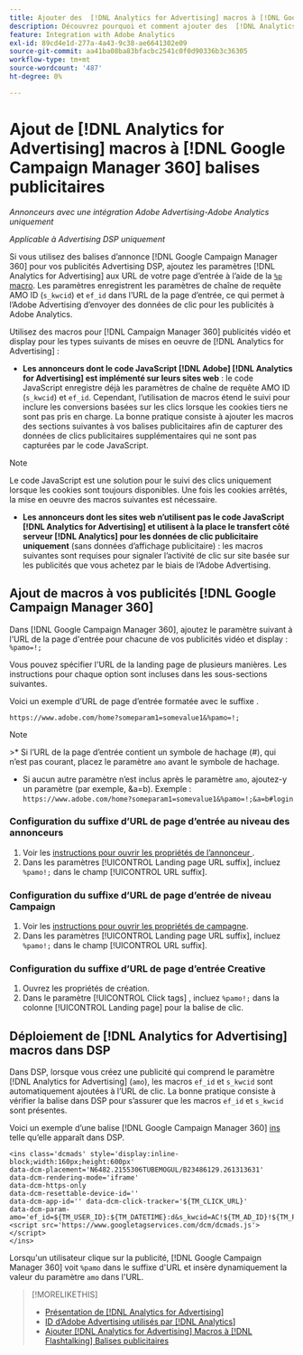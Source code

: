 ```yaml
---
title: Ajouter des  [!DNL Analytics for Advertising] macros à [!DNL Google Campaign Manager 360] balises de publicité
description: Découvrez pourquoi et comment ajouter des  [!DNL Analytics for Advertising] macros à vos  [!DNL Google Campaign Manager 360] balises publicitaires
feature: Integration with Adobe Analytics
exl-id: 89cd4e1d-277a-4a43-9c38-ae6641302e09
source-git-commit: aa41ba08ba83bfacbc2541c0f0d90336b3c36305
workflow-type: tm+mt
source-wordcount: '487'
ht-degree: 0%

---
```


# Ajout de [!DNL Analytics for Advertising] macros à [!DNL Google Campaign Manager 360] balises publicitaires

*Annonceurs avec une intégration Adobe Advertising-Adobe Analytics uniquement*

*Applicable à Advertising DSP uniquement*

Si vous utilisez des balises d’annonce [!DNL Google Campaign Manager 360] pour vos publicités Advertising DSP, ajoutez les paramètres [!DNL Analytics for Advertising] aux URL de votre page d’entrée à l’aide de la [`%p` macro](https://support.google.com/campaignmanager/table/6096962). Les paramètres enregistrent les paramètres de chaîne de requête AMO ID (`s_kwcid`) et `ef_id` dans l’URL de la page d’entrée, ce qui permet à l’Adobe Advertising d’envoyer des données de clic pour les publicités à Adobe Analytics.

Utilisez des macros pour [!DNL Campaign Manager 360] publicités vidéo et display pour les types suivants de mises en oeuvre de [!DNL Analytics for Advertising] :

* **Les annonceurs dont le code JavaScript [!DNL Adobe] [!DNL Analytics for Advertising] est implémenté sur leurs sites web** : le code JavaScript enregistre déjà les paramètres de chaîne de requête AMO ID (`s_kwcid`) et `ef_id`. Cependant, l’utilisation de macros étend le suivi pour inclure les conversions basées sur les clics lorsque les cookies tiers ne sont pas pris en charge. La bonne pratique consiste à ajouter les macros des sections suivantes à vos balises publicitaires afin de capturer des données de clics publicitaires supplémentaires qui ne sont pas capturées par le code JavaScript.

>[!NOTE]
>
>Le code JavaScript est une solution pour le suivi des clics uniquement lorsque les cookies sont toujours disponibles. Une fois les cookies arrêtés, la mise en oeuvre des macros suivantes est nécessaire.

* **Les annonceurs dont les sites web n’utilisent pas le code JavaScript [!DNL Analytics for Advertising] et utilisent à la place le transfert côté serveur [!DNL Analytics] pour les données de clic publicitaire uniquement** (sans données d’affichage publicitaire) : les macros suivantes sont requises pour signaler l’activité de clic sur site basée sur les publicités que vous achetez par le biais de l’Adobe Advertising.

## Ajout de macros à vos publicités [!DNL Google Campaign Manager 360]

Dans [!DNL Google Campaign Manager 360], ajoutez le paramètre suivant à l&#39;URL de la page d&#39;entrée pour chacune de vos publicités vidéo et display : `%pamo=!;`

Vous pouvez spécifier l&#39;URL de la landing page de plusieurs manières. Les instructions pour chaque option sont incluses dans les sous-sections suivantes.

Voici un exemple d’URL de page d’entrée formatée avec le suffixe .

```
https://www.adobe.com/home?someparam1=somevalue1&%pamo=!;
```

>[!NOTE]
>
>&#x200B;>* Si l’URL de la page d’entrée contient un symbole de hachage (#), qui n’est pas courant, placez le paramètre `amo` avant le symbole de hachage.
>* Si aucun autre paramètre n’est inclus après le paramètre `amo`, ajoutez-y un paramètre (par exemple, &amp;a=b). Exemple : `https://www.adobe.com/home?someparam1=somevalue1&%pamo=!;&a=b#login`

### Configuration du suffixe d’URL de page d’entrée au niveau des annonceurs

1. Voir les [&#x200B; instructions pour ouvrir les propriétés de l’annonceur &#x200B;](https://support.google.com/campaignmanager/answer/2829344).
1. Dans les paramètres [!UICONTROL Landing page URL suffix], incluez `%pamo!;` dans le champ [!UICONTROL URL suffix].

### Configuration du suffixe d’URL de page d’entrée de niveau Campaign

1. Voir les [instructions pour ouvrir les propriétés de campagne](https://support.google.com/campaignmanager/answer/2838056#set).
1. Dans les paramètres [!UICONTROL Landing page URL suffix], incluez `%pamo!;` dans le champ [!UICONTROL URL suffix].

### Configuration du suffixe d’URL de page d’entrée Creative

1. Ouvrez les propriétés de création.
1. Dans le paramètre [!UICONTROL Click tags] , incluez `%pamo!;` dans la colonne [!UICONTROL Landing page] pour la balise de clic.

## Déploiement de [!DNL Analytics for Advertising] macros dans DSP

Dans DSP, lorsque vous créez une publicité qui comprend le paramètre [!DNL Analytics for Advertising] (`amo`), les macros `ef_id` et `s_kwcid` sont automatiquement ajoutées à l’URL de clic. La bonne pratique consiste à vérifier la balise dans DSP pour s’assurer que les macros `ef_id` et `s_kwcid` sont présentes.

Voici un exemple d’une balise [!DNL Google Campaign Manager 360] [ins](https://support.google.com/campaignmanager/answer/6080468) telle qu’elle apparaît dans DSP.

```
<ins class='dcmads' style='display:inline-block;width:160px;height:600px'
data-dcm-placement='N6482.2155306TUBEMOGUL/B23486129.261313631'
data-dcm-rendering-mode='iframe'
data-dcm-https-only
data-dcm-resettable-device-id=''
data-dcm-app-id='' data-dcm-click-tracker='${TM_CLICK_URL}'
data-dcm-param-amo='ef_id=${TM_USER_ID}:${TM_DATETIME}:d&s_kwcid=AC!${TM_AD_ID}!${TM_PLACEMENT_ID}'>
<script src='https://www.googletagservices.com/dcm/dcmads.js'></script>
</ins>
```

Lorsqu&#39;un utilisateur clique sur la publicité, [!DNL Google Campaign Manager 360] voit `%pamo` dans le suffixe d&#39;URL et insère dynamiquement la valeur du paramètre `amo` dans l&#39;URL.

>[!MORELIKETHIS]
>
>* [Présentation de [!DNL Analytics for Advertising]](overview.md)
>* [ID d’Adobe Advertising utilisés par [!DNL Analytics]](/help/integrations/analytics/ids.md)
>* [Ajouter [!DNL Analytics for Advertising] Macros à [!DNL Flashtalking] Balises publicitaires](macros-flashtalking.md)
